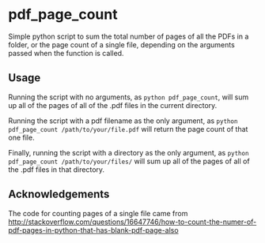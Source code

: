 # pdf_page_count
Simple python script to sum the total number of pages of all the PDFs in a folder, or the page count of a single file, depending on the arguments passed when the function is called. 

## Usage
Running the script with no arguments, as ```python pdf_page_count```, will sum up all of the pages of all of the .pdf files in the current directory. 

Running the script with a pdf filename as the only argument, as ```python pdf_page_count /path/to/your/file.pdf``` will return the page count of that one file. 

Finally, running the script with a directory as the only argument, as ```python pdf_page_count /path/to/your/files/``` will sum up all of the pages of all of the .pdf files in that directory. 

## Acknowledgements

The code for counting pages of a single file came from http://stackoverflow.com/questions/16647746/how-to-count-the-numer-of-pdf-pages-in-python-that-has-blank-pdf-page-also 
